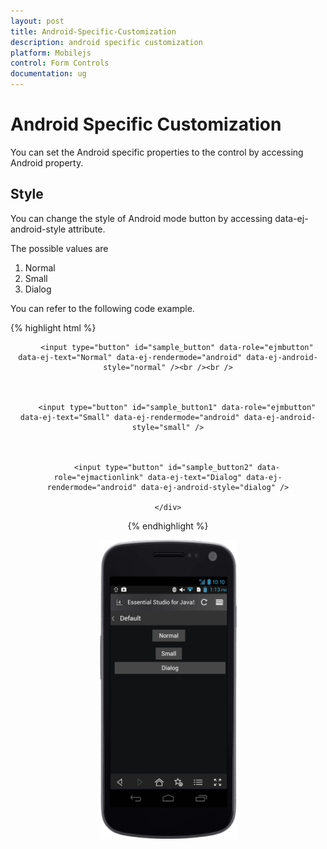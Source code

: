 ```yaml
---
layout: post
title: Android-Specific-Customization
description: android specific customization
platform: Mobilejs
control: Form Controls
documentation: ug
---
```


# Android Specific Customization

You can set the Android specific properties to the control by accessing Android property.

## Style

You can change the style of Android mode button by accessing data-ej-android-style attribute. 

The possible values are

1. Normal
2. Small
3. Dialog

You can refer to the following code example.

{% highlight html %}

<div align="center" style="margin:10px">

        <input type="button" id="sample_button" data-role="ejmbutton" data-ej-text="Normal" data-ej-rendermode="android" data-ej-android-style="normal" /><br /><br />



        <input type="button" id="sample_button1" data-role="ejmbutton" data-ej-text="Small" data-ej-rendermode="android" data-ej-android-style="small" />



        <input type="button" id="sample_button2" data-role="ejmactionlink" data-ej-text="Dialog" data-ej-rendermode="android" data-ej-android-style="dialog" />

    </div>

{% endhighlight %}

![](Android-Specific-Customization_images/Android-Specific-Customization_img1.png)